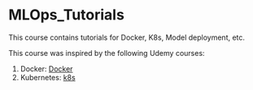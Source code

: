 # MLOps_Tutorials

This course contains tutorials for Docker, K8s, Model deployment, etc.

This course was inspired by the following Udemy courses:

1. Docker: [Docker](https://www.udemy.com/course/docker-kubernetes-the-practical-guide/learn/practice/1244330/summary#overview)
2. Kubernetes: [k8s](https://www.udemy.com/course/docker-kubernetes-the-practical-guide/learn/practice/1244330/summary#overview)
